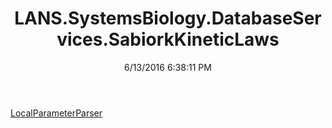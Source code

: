 ﻿---
title: LANS.SystemsBiology.DatabaseServices.SabiorkKineticLaws
date: 6/13/2016 6:38:11 PM
---

[LocalParameterParser](T-LANS.SystemsBiology.DatabaseServices.SabiorkKineticLaws.LocalParameterParser.html)
